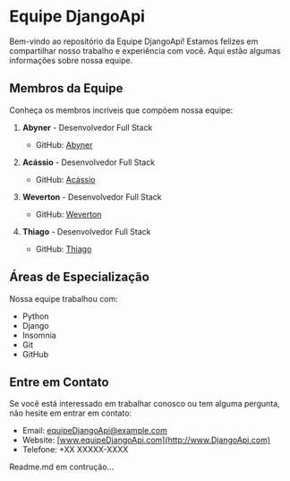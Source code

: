 # Equipe DjangoApi

Bem-vindo ao repositório da Equipe DjangoApi! Estamos felizes em compartilhar nosso trabalho e experiência com você. Aqui estão algumas informações sobre nossa equipe.

## Membros da Equipe

Conheça os membros incríveis que compõem nossa equipe:

1. **Abyner** - Desenvolvedor Full Stack
   - GitHub: [Abyner](https://github.com/Abyner)

2. **Acássio** - Desenvolvedor Full Stack
   - GitHub: [Acássio](https://github.com/Acássio)

3. **Weverton** - Desenvolvedor Full Stack
   - GitHub: [Weverton](https://github.com/Weverton)

4. **Thiago** - Desenvolvedor Full Stack
   - GitHub: [Thiago](https://github.com/Thiago)

## Áreas de Especialização

Nossa equipe trabalhou com:

- Python
- Django
- Insomnia
- Git
- GitHub


## Entre em Contato

Se você está interessado em trabalhar conosco ou tem alguma pergunta, não hesite em entrar em contato:

- Email: equipeDjangoApi@example.com
- Website: [www.equipeDjangoApi.com](http://www.DjangoApi.com)
- Telefone: +XX XXXXX-XXXX

Readme.md em contrução...
